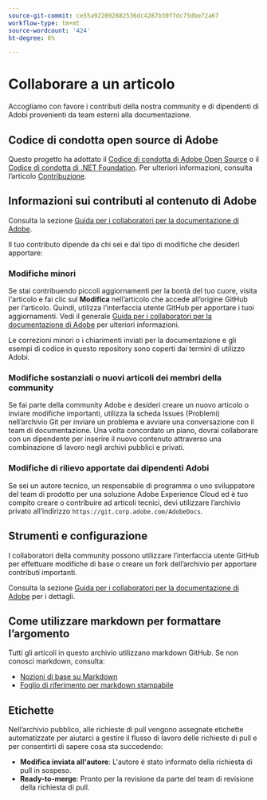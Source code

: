 ```yaml
---
source-git-commit: ce55a922092882536dc4287b30f7dc75dbe72a67
workflow-type: tm+mt
source-wordcount: '424'
ht-degree: 6%

---
```

# Collaborare a un articolo

Accogliamo con favore i contributi della nostra community e di dipendenti di Adobi provenienti da team esterni alla documentazione.

## Codice di condotta open source di Adobe

Questo progetto ha adottato il [Codice di condotta di Adobe Open Source](code-of-conduct.md) o il [Codice di condotta di .NET Foundation](https://dotnetfoundation.org/code-of-conduct). Per ulteriori informazioni, consulta l’articolo [Contribuzione](contributing.md).

## Informazioni sui contributi al contenuto di Adobe

Consulta la sezione [Guida per i collaboratori per la documentazione di Adobe](https://experienceleague.adobe.com/docs/contributor/contributor-guide/introduction.html?lang=it).

Il tuo contributo dipende da chi sei e dal tipo di modifiche che desideri apportare:

### Modifiche minori

Se stai contribuendo piccoli aggiornamenti per la bontà del tuo cuore, visita l&#39;articolo e fai clic sul **Modifica** nell’articolo che accede all’origine GitHub per l’articolo. Quindi, utilizza l’interfaccia utente GitHub per apportare i tuoi aggiornamenti. Vedi il generale [Guida per i collaboratori per la documentazione di Adobe](https://experienceleague.adobe.com/docs/contributor/contributor-guide/introduction.html?lang=it) per ulteriori informazioni.

Le correzioni minori o i chiarimenti inviati per la documentazione e gli esempi di codice in questo repository sono coperti dai termini di utilizzo Adobi.

### Modifiche sostanziali o nuovi articoli dei membri della community

Se fai parte della community Adobe e desideri creare un nuovo articolo o inviare modifiche importanti, utilizza la scheda Issues (Problemi) nell’archivio Git per inviare un problema e avviare una conversazione con il team di documentazione. Una volta concordato un piano, dovrai collaborare con un dipendente per inserire il nuovo contenuto attraverso una combinazione di lavoro negli archivi pubblici e privati.

<!--
If you submit a pull request with significant changes to documentation and code examples, you'll see a message in the pull request asking you to submit an online contribution license agreement (CLA). We need you to complete the online form before we can review your pull request.
-->

### Modifiche di rilievo apportate dai dipendenti Adobi

Se sei un autore tecnico, un responsabile di programma o uno sviluppatore del team di prodotto per una soluzione Adobe Experience Cloud ed è tuo compito creare o contribuire ad articoli tecnici, devi utilizzare l’archivio privato all’indirizzo `https://git.corp.adobe.com/AdobeDocs`.

<!--Employees from other parts of the Adobe world should use the public repo for minor updates.-->

## Strumenti e configurazione

I collaboratori della community possono utilizzare l’interfaccia utente GitHub per effettuare modifiche di base o creare un fork dell’archivio per apportare contributi importanti.

Consulta la sezione [Guida per i collaboratori per la documentazione di Adobe](https://experienceleague.adobe.com/docs/contributor/contributor-guide/introduction.html?lang=it) per i dettagli.

## Come utilizzare markdown per formattare l’argomento

Tutti gli articoli in questo archivio utilizzano markdown GitHub. Se non conosci markdown, consulta:

* [Nozioni di base su Markdown](https://help.github.com/articles/getting-started-with-writing-and-formatting-on-github/)
* [Foglio di riferimento per markdown stampabile](https://guides.github.com/pdfs/markdown-cheatsheet-online.pdf)

## Etichette

Nell’archivio pubblico, alle richieste di pull vengono assegnate etichette automatizzate per aiutarci a gestire il flusso di lavoro delle richieste di pull e per consentirti di sapere cosa sta succedendo:

* **Modifica inviata all&#39;autore**: L&#39;autore è stato informato della richiesta di pull in sospeso.
* **Ready-to-merge**: Pronto per la revisione da parte del team di revisione della richiesta di pull.
